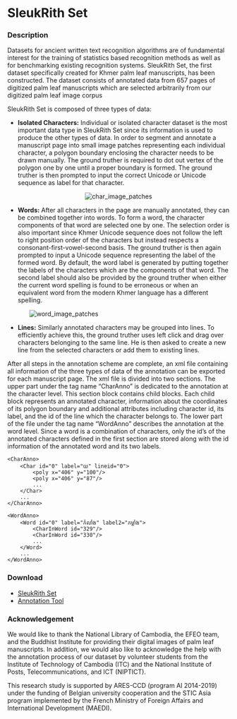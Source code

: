 # SleukRith Set

### Description
Datasets for ancient written text recognition algorithms are of fundamental interest for the training of statistics based recognition methods as well as for benchmarking existing recognition systems. SleukRith Set, the first dataset specifically created for Khmer palm leaf manuscripts, has been constructed. The dataset consists of annotated data from 657 pages of digitized palm leaf manuscripts which are selected arbitrarily from our digitized palm leaf image corpus

SleukRith Set is composed of three types of data:
* <b>Isolated Characters:</b> Individual or isolated character dataset is the most important data type in SleukRith Set since its information is used to produce the other types of data. In order to segment and annotate a manuscript page into small image patches representing each individual character, a polygon boundary enclosing the character needs to be drawn manually. The ground truther is required to dot out vertex of the polygon one by one until a proper boundary is formed. The ground truther is then prompted to input the correct Unicode or Unicode sequence as label for that character.

<div style="text-align:center">

![char_image_patches](https://user-images.githubusercontent.com/32907007/31943476-30782fa8-b8c9-11e7-890a-683b8662a5c3.png)

</div>

* <b>Words:</b> After all characters in the page are manually annotated, they can be combined together into words. To form a word, the character components of that word are selected one by one. The selection order is also important since Khmer Unicode sequence does not follow the left to right position order of the characters but instead respects a consonant-first-vowel-second basis. The ground truther is then again prompted to input a Unicode sequence representing the label of the formed word. By default, the word label is generated by putting together the labels of the characters which are the components of that word. The second label should also be provided by the ground truther when either the current word spelling is found to be erroneous or when an equivalent word from the modern Khmer language has a different spelling.

<div style="margin-left:50px">

![word_image_patches](https://user-images.githubusercontent.com/32907007/31943477-30962922-b8c9-11e7-95fd-4c53a54e05ae.png)

</div>

* <b>Lines:</b> Similarly annotated characters may be grouped into lines. To efficiently achieve this, the ground truther uses left click and drag over characters belonging to the same line. He is then asked to create a new line from the selected characters or add them to existing lines.

After all steps in the annotation scheme are complete, an xml file containing all information of the three types of data of the annotation can be exported for each manuscript page. The xml file is divided into two sections. The upper part under the tag name “CharAnno” is dedicated to the annotation at the character level. This section block contains child blocks. Each child block represents an annotated character, information about the coordinates of its polygon boundary and additional attributes including character id, its label, and the id of the line which the character belongs to. The lower part of the file under the tag name “WordAnno” describes the annotation at the word level. Since a word is a combination of characters, only the id’s of the annotated characters defined in the first section are stored along with the id information of the annotated word and its two labels.

```
<CharAnno>
	<Char id="0" label="យ" lineid="0">
    	<poly x="406" y="100"/>
        <poly x="406" y="87"/>
        ...
    </Char>
    ...
</CharAnno>
```
```
<WordAnno>
	<Word id="0" label="កំលាំង" label2="កម្លាំង">
    	<CharInWord id="329"/>
        <CharInWord id="330"/>
        ...
    </Word>
    ...
</WordAnno>
```
### Download
* [SleukRith Set]()
* [Annotation Tool]()

### Acknowledgement
We would like to thank the National Library of Cambodia, the EFEO team, and the Buddhist Institute for providing their digital images of palm leaf manuscripts. In addition, we would also like to acknowledge the help with the annotation process of our dataset by volunteer students from the Institute of Technology of Cambodia (ITC) and the National Institute of Posts, Telecommunications, and ICT (NIPTICT).

This research study is supported by ARES-CCD (program AI 2014-2019) under the funding of Belgian university cooperation and the STIC Asia program implemented by the French Ministry of Foreign Affairs and International Development (MAEDI).
